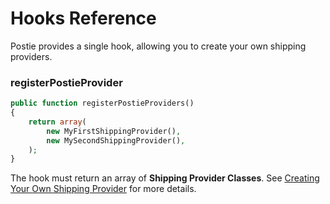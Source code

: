 # Hooks Reference

Postie provides a single hook, allowing you to create your own shipping providers.

### registerPostieProvider

```php
public function registerPostieProviders()
{
    return array(
        new MyFirstShippingProvider(),
        new MySecondShippingProvider(),
    );
}
```

The hook must return an array of **Shipping Provider Classes**. See [Creating Your Own Shipping Provider](docs:developer/shipping-provider) for more details.